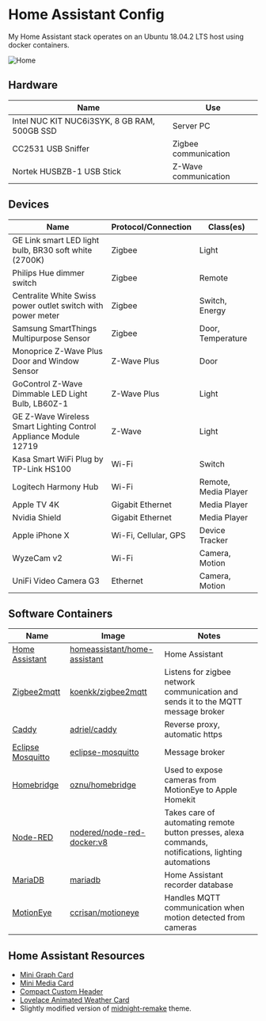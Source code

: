 # Home Assistant Config

My Home Assistant stack operates on an Ubuntu 18.04.2 LTS host using docker containers.

![Home](https://i.imgur.com/uMhw1Iw.png)

## Hardware
Name|Use
----|---
Intel NUC KIT NUC6i3SYK, 8 GB RAM, 500GB SSD|Server PC
CC2531 USB Sniffer|Zigbee communication
Nortek HUSBZB-1 USB Stick|Z-Wave communication

## Devices
Name|Protocol/Connection|Class(es)
----|-------------------|---------
GE Link smart LED light bulb, BR30 soft white (2700K)|Zigbee|Light
Philips Hue dimmer switch|Zigbee|Remote
Centralite White Swiss power outlet switch with power meter|Zigbee|Switch, Energy
Samsung SmartThings Multipurpose Sensor|Zigbee|Door, Temperature
Monoprice Z-Wave Plus Door and Window Sensor|Z-Wave Plus|Door
GoControl Z-Wave Dimmable LED Light Bulb, LB60Z-1|Z-Wave Plus|Light
GE Z-Wave Wireless Smart Lighting Control Appliance Module 12719|Z-Wave|Light
Kasa Smart WiFi Plug by TP-Link HS100|Wi-Fi|Switch
Logitech Harmony Hub|Wi-Fi|Remote, Media Player
Apple TV 4K|Gigabit Ethernet|Media Player
Nvidia Shield|Gigabit Ethernet|Media Player
Apple iPhone X|Wi-Fi, Cellular, GPS|Device Tracker
WyzeCam v2|Wi-Fi|Camera, Motion
UniFi Video Camera G3|Ethernet|Camera, Motion

## Software Containers
Name|Image|Notes
----|-----|-----
[Home Assistant](https://www.home-assistant.io/)|[homeassistant/home-assistant](https://hub.docker.com/r/homeassistant/home-assistant/)|Home Assistant
[Zigbee2mqtt](https://www.zigbee2mqtt.io/)|[koenkk/zigbee2mqtt](https://hub.docker.com/r/koenkk/zigbee2mqtt/)|Listens for zigbee network communication and sends it to the MQTT message broker
[Caddy](https://caddyserver.com/)|[adriel/caddy](https://hub.docker.com/r/adriel/caddy)|Reverse proxy, automatic https
[Eclipse Mosquitto](https://mosquitto.org/)|[eclipse-mosquitto](https://hub.docker.com/_/eclipse-mosquitto)|Message broker
[Homebridge](https://homebridge.io/)|[oznu/homebridge](https://hub.docker.com/r/oznu/homebridge)|Used to expose cameras from MotionEye to Apple Homekit
[Node-RED](https://nodered.org/)|[nodered/node-red-docker:v8](https://hub.docker.com/r/nodered/node-red-docker)|Takes care of automating remote button presses, alexa commands, notifications, lighting automations
[MariaDB](https://mariadb.org/)|[mariadb](https://hub.docker.com/_/mariadb)|Home Assistant recorder database
[MotionEye](https://github.com/ccrisan/motioneye)|[ccrisan/motioneye](https://hub.docker.com/r/ccrisan/motioneye)|Handles MQTT communication when motion detected from cameras

## Home Assistant Resources
- [Mini Graph Card](https://github.com/kalkih/mini-graph-card)
- [Mini Media Card](https://github.com/kalkih/mini-media-player)
- [Compact Custom Header](https://github.com/maykar/compact-custom-header)
- [Lovelace Animated Weather Card](https://github.com/bramkragten/custom-ui/tree/master/weather-card)
- Slightly modified version of [midnight-remake](https://gist.github.com/kalkih/0c7f865855f0f0e2f6d6610c4637cd5d) theme.